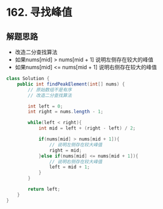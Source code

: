 # 162. 寻找峰值


## 解题思路

* 改造二分查找算法
* 如果nums[mid] > nums[mid + 1]  说明左侧存在较大的峰值
* 如果nums[mid] <= nums[mid + 1] 说明右侧存在较大的峰值

```java
class Solution {
    public int findPeakElement(int[] nums) {
        // 原始数组不是有序
        // 改造二分查找算法

        int left = 0;
        int right = nums.length - 1;

        while(left < right){
            int mid = left + (right - left) / 2;

            if(nums[mid] > nums[mid + 1]){
                // 说明左侧存在较大峰值
                right = mid;
            }else if(nums[mid] <= nums[mid + 1]){
                // 说明右侧存在较大峰值
                left = mid + 1;
            }
        }

        return left;
    }
}

```